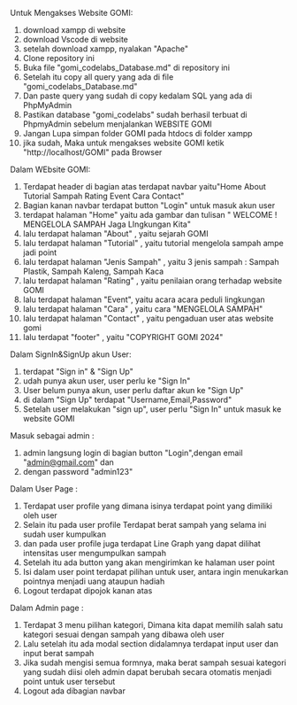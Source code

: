 Untuk Mengakses Website GOMI:

1. download xampp di website
2. download Vscode di website
3. setelah download xampp, nyalakan "Apache"
4. Clone repository ini
5. Buka file "gomi_codelabs_Database.md" di repository ini
6. Setelah itu copy all query yang ada di file "gomi_codelabs_Database.md"
7. Dan paste query yang sudah di copy kedalam SQL yang ada di PhpMyAdmin 
8. Pastikan database "gomi_codelabs" sudah berhasil terbuat di PhpmyAdmin sebelum menjalankan WEBSITE GOMI
9. Jangan Lupa simpan folder GOMI pada htdocs di folder xampp
10. jika sudah, Maka untuk mengakses website GOMI ketik "http://localhost/GOMI" pada Browser

Dalam WEbsite GOMI:

1. Terdapat header di bagian atas terdapat navbar yaitu"Home About Tutorial Sampah Rating Event Cara Contact"
2. Bagian kanan navbar terdapat button "Login" untuk masuk akun user
3. terdapat halaman "Home" yaitu ada gambar dan tulisan " WELCOME ! MENGELOLA SAMPAH Jaga LIngkungan Kita"
4. lalu terdapat halaman "About" , yaitu sejarah GOMI
5. lalu terdapat halaman "Tutorial" , yaitu tutorial mengelola sampah ampe jadi point
6. lalu terdapat halaman "Jenis Sampah" , yaitu 3 jenis sampah : Sampah Plastik, Sampah Kaleng, Sampah Kaca
7. lalu terdapat halaman "Rating" , yaitu penilaian orang terhadap website GOMI
8. lalu terdapat halaman "Event", yaitu acara acara peduli lingkungan
9. lalu terdapat halaman "Cara" , yaitu cara "MENGELOLA SAMPAH"
10. lalu terdapat halaman "Contact" , yaitu pengaduan user atas website gomi
11. lalu terdapat "footer" , yaitu "COPYRIGHT GOMI 2024"

Dalam SignIn&SignUp akun User:

1. terdapat "Sign in" & "Sign Up"
2. udah punya akun user, user perlu ke "Sign In"
3. User belum punya akun, user perlu daftar akun ke "Sign Up"
4. di dalam "Sign Up" terdapat "Username,Email,Password"
5. Setelah user melakukan "sign up", user perlu "Sign In" untuk masuk ke website GOMI

Masuk sebagai admin :

1. admin langsung login di bagian button "Login",dengan email "admin@gmail.com" dan
2. dengan password "admin123"

Dalam User Page :

1. Terdapat user profile yang dimana isinya terdapat point yang dimiliki oleh user
2. Selain itu pada user profile Terdapat berat sampah yang selama ini sudah user kumpulkan
3. dan pada user profile juga terdapat Line Graph yang dapat dilihat intensitas user mengumpulkan sampah
4. Setelah itu ada button yang akan mengirimkan ke halaman user point
5. Isi dalam user point terdapat pilihan untuk user, antara ingin menukarkan pointnya menjadi uang ataupun hadiah
6. Logout terdapat dipojok kanan atas

Dalam Admin page :

1. Terdapat 3 menu pilihan kategori, Dimana kita dapat memilih salah satu kategori sesuai dengan sampah yang dibawa oleh user
2. Lalu setelah itu ada modal section didalamnya terdapat input user dan input berat sampah
3. Jika sudah mengisi semua formnya, maka berat sampah sesuai kategori yang sudah diisi oleh admin dapat berubah secara otomatis menjadi point untuk user tersebut
4. Logout ada dibagian navbar
